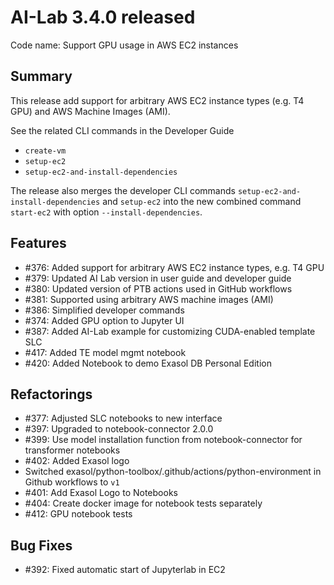 # AI-Lab 3.4.0 released <TBD>

Code name: Support GPU usage in AWS EC2 instances

## Summary

This release add support for arbitrary AWS EC2 instance types (e.g. T4 GPU) and AWS Machine Images (AMI).

See the related CLI commands in the Developer Guide
* `create-vm`
* `setup-ec2`
* `setup-ec2-and-install-dependencies`

The release also merges the developer CLI commands `setup-ec2-and-install-dependencies` and `setup-ec2` into the new combined command `start-ec2` with option `--install-dependencies`.

## Features

* #376: Added support for arbitrary AWS EC2 instance types, e.g. T4 GPU
* #379: Updated AI Lab version in user guide and developer guide
* #380: Updated version of PTB actions used in GitHub workflows
* #381: Supported using arbitrary AWS machine images (AMI)
* #386: Simplified developer commands
* #374: Added GPU option to Jupyter UI
* #387: Added AI-Lab example for customizing CUDA-enabled template SLC
* #417: Added TE model mgmt notebook
* #420: Added Notebook to demo Exasol DB Personal Edition

## Refactorings

* #377: Adjusted SLC notebooks to new interface
* #397: Upgraded to notebook-connector 2.0.0
* #399: Use model installation function from notebook-connector for transformer notebooks
* #402: Added Exasol logo
* Switched exasol/python-toolbox/.github/actions/python-environment in Github workflows to `v1`
* #401: Add Exasol Logo to Notebooks
* #404: Create docker image for notebook tests separately
* #412: GPU notebook tests

## Bug Fixes

* #392: Fixed automatic start of Jupyterlab in EC2
